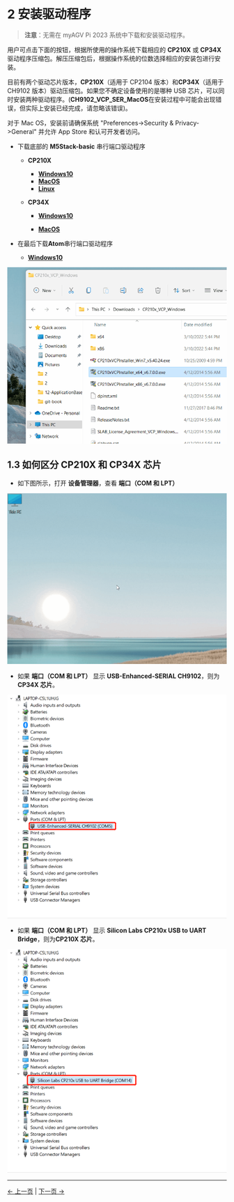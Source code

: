 # 2 安装驱动程序

> **注意**：无需在 myAGV Pi 2023 系统中下载和安装驱动程序。

用户可点击下面的按钮，根据所使用的操作系统下载相应的 **CP210X** 或 **CP34X** 驱动程序压缩包。解压压缩包后，根据操作系统的位数选择相应的安装包进行安装。

目前有两个驱动芯片版本，**CP210X**（适用于 CP2104 版本）和**CP34X**（适用于 CH9102 版本）驱动压缩包。如果您不确定设备使用的是哪种 USB 芯片，可以同时安装两种驱动程序。(**CH9102_VCP_SER_MacOS**在安装过程中可能会出现错误，但实际上安装已经完成，请忽略该错误)。

对于 Mac OS，安装前请确保系统 "Preferences->Security & Privacy->General" 并允许 App Store 和认可开发者访问。

- 下载底部的 **M5Stack-basic** 串行端口驱动程序

  - **CP210X**

    - [ **Windows10** ](https://download.elephantrobotics.com/software/drivers/CP210x_VCP_Windows.zip)
    - [ **MacOS** ](https://download.elephantrobotics.com/software/drivers/CP210x_VCP_MacOS.zip)
    - [ **Linux** ](https://download.elephantrobotics.com/software/drivers/CP210x_VCP_Linux.zip)

  - **CP34X**

    - [ **Windows10** ](https://download.elephantrobotics.com/software/drivers/CH9102_VCP_SER_Windows.exe)

    - [ **MacOS** ](https://download.elephantrobotics.com/software/drivers/CH9102_VCP_MacOS.zip)

- 在最后下载**Atom**串行端口驱动程序

  - [ **Windows10** ](https://download.elephantrobotics.com/software/drivers/CDM21228_Setup.zip)

![P210X_install](../../../resources/5-BasicApplication/5.2/5.2.2/img/4.1.1.2-CP210X_install.gif)

## 1.3 如何区分 CP210X 和 CP34X 芯片

- 如下图所示，打开 **设备管理器**，查看 **端口（COM 和 LPT）**

![frimware_check](../../../resources/5-BasicApplication/5.2/5.2.2/img/4.1.1.3-firmware_check.gif)

- 如果 **端口（COM 和 LPT）** 显示 **USB-Enhanced-SERIAL CH9102**，则为**CP34X 芯片**。

![CP34X](../../../resources/5-BasicApplication/5.2/5.2.2/img/4.1.1.3-CP34X.jpg)

- 如果 **端口（COM 和 LPT）** 显示 **Silicon Labs CP210x USB to UART Bridge**，则为**CP210X 芯片**。

![CP210C](../../../resources/5-BasicApplication/5.2/5.2.2/img/4.1.1.3-CP210X.jpg)

---

[← 上一页](./1-setup.md) | [下一页 →](./3-flash_firmwares.md)
